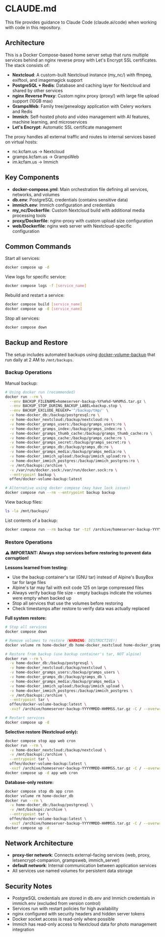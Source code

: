 # CLAUDE.md

This file provides guidance to Claude Code (claude.ai/code) when working with code in this repository.

## Architecture

This is a Docker Compose-based home server setup that runs multiple services behind an nginx reverse proxy with Let's Encrypt SSL certificates. The stack consists of:

- **Nextcloud**: A custom-built Nextcloud instance (my_nc/) with ffmpeg, exiftool, and imagemagick support
- **PostgreSQL + Redis**: Database and caching layer for Nextcloud and shared by other services
- **nginx Reverse Proxy**: Custom nginx proxy (proxy/) with large file upload support (10GB max)
- **GrampsWeb**: Family tree/genealogy application with Celery workers and Redis
- **Immich**: Self-hosted photo and video management with AI features, machine learning, and microservices
- **Let's Encrypt**: Automatic SSL certificate management

The proxy handles all external traffic and routes to internal services based on virtual hosts:
- nc.kcfam.us → Nextcloud
- gramps.kcfam.us → GrampsWeb
- im.kcfam.us → Immich

## Key Components

- **docker-compose.yml**: Main orchestration file defining all services, networks, and volumes
- **db.env**: PostgreSQL credentials (contains sensitive data)
- **immich.env**: Immich configuration and credentials
- **my_nc/Dockerfile**: Custom Nextcloud build with additional media processing tools
- **proxy/Dockerfile**: nginx-proxy with custom upload size configuration
- **web/Dockerfile**: nginx web server with Nextcloud-specific configuration

## Common Commands

Start all services:
```bash
docker compose up -d
```

View logs for specific service:
```bash
docker compose logs -f [service_name]
```

Rebuild and restart a service:
```bash
docker compose build [service_name]
docker compose up -d [service_name]
```

Stop all services:
```bash
docker compose down
```

## Backup and Restore

The setup includes automated backups using [docker-volume-backup](https://offen.github.io/docker-volume-backup/) that run daily at 2 AM to `/mnt/backups`.

### Backup Operations

Manual backup:
```bash
# Using docker run (recommended)
docker run --rm \
  --env BACKUP_FILENAME=homeserver-backup-%Y%m%d-%H%M%S.tar.gz \
  --env BACKUP_STOP_DURING_BACKUP_LABEL=backup.stop \
  --env BACKUP_EXCLUDE_REGEXP='^/backup/tmp/' \
  -v home-docker_db:/backup/postgresql:ro \
  -v home-docker_nextcloud:/backup/nextcloud:ro \
  -v home-docker_gramps_users:/backup/gramps_users:ro \
  -v home-docker_gramps_index:/backup/gramps_index:ro \
  -v home-docker_gramps_thumb_cache:/backup/gramps_thumb_cache:ro \
  -v home-docker_gramps_cache:/backup/gramps_cache:ro \
  -v home-docker_gramps_secret:/backup/gramps_secret:ro \
  -v home-docker_gramps_db:/backup/gramps_db:ro \
  -v home-docker_gramps_media:/backup/gramps_media:ro \
  -v home-docker_immich_upload:/backup/immich_upload:ro \
  -v home-docker_immich_postgres:/backup/immich_postgres:ro \
  -v /mnt/backups:/archive \
  -v /var/run/docker.sock:/var/run/docker.sock:ro \
  --entrypoint backup \
  offen/docker-volume-backup:latest

# Alternative using docker compose (may have lock issues)
docker compose run --rm --entrypoint backup backup
```

View backup files:
```bash
ls -la /mnt/backups/
```

List contents of a backup:
```bash
docker compose run --rm backup tar -tzf /archive/homeserver-backup-YYYYMMDD-HHMMSS.tar.gz
```

### Restore Operations

**⚠️ IMPORTANT: Always stop services before restoring to prevent data corruption!**

**Lessons learned from testing:**
- Use the backup container's tar (GNU tar) instead of Alpine's BusyBox tar for large files
- Alpine's tar may fail with exit code 125 on large compressed files
- Always verify backup file size - empty backups indicate the volumes were empty when backed up
- Stop all services that use the volumes before restoring
- Check timestamps after restore to verify data was actually replaced

**Full system restore:**
```bash
# Stop all services
docker compose down

# Remove volumes to restore (WARNING: DESTRUCTIVE!)
docker volume rm home-docker_db home-docker_nextcloud home-docker_gramps_users home-docker_gramps_db home-docker_gramps_media home-docker_immich_upload home-docker_immich_postgres

# Restore from backup (use backup container's tar, NOT alpine)
docker run --rm \
  -v home-docker_db:/backup/postgresql \
  -v home-docker_nextcloud:/backup/nextcloud \
  -v home-docker_gramps_users:/backup/gramps_users \
  -v home-docker_gramps_db:/backup/gramps_db \
  -v home-docker_gramps_media:/backup/gramps_media \
  -v home-docker_immich_upload:/backup/immich_upload \
  -v home-docker_immich_postgres:/backup/immich_postgres \
  -v /mnt/backups:/archive \
  --entrypoint tar \
  offen/docker-volume-backup:latest \
  -xvzf /archive/homeserver-backup-YYYYMMDD-HHMMSS.tar.gz -C / --overwrite

# Restart services
docker compose up -d
```

**Selective restore (Nextcloud only):**
```bash
docker compose stop app web cron
docker run --rm \
  -v home-docker_nextcloud:/backup/nextcloud \
  -v /mnt/backups:/archive \
  --entrypoint tar \
  offen/docker-volume-backup:latest \
  -xvzf /archive/homeserver-backup-YYYYMMDD-HHMMSS.tar.gz -C / --overwrite backup/nextcloud
docker compose up -d app web cron
```

**Database-only restore:**
```bash
docker compose stop db app cron
docker volume rm home-docker_db
docker run --rm \
  -v home-docker_db:/backup/postgresql \
  -v /mnt/backups:/archive \
  --entrypoint tar \
  offen/docker-volume-backup:latest \
  -xvzf /archive/homeserver-backup-YYYYMMDD-HHMMSS.tar.gz -C / --overwrite backup/postgresql
docker compose up -d
```

## Network Architecture

- **proxy-tier network**: Connects external-facing services (web, proxy, letsencrypt-companion, grampsweb, immich_server)
- **default network**: Internal communication between application services
- All services use named volumes for persistent data storage

## Security Notes

- PostgreSQL credentials are stored in db.env and Immich credentials in immich.env (excluded from version control)
- Services run with restart policies for high availability
- nginx configured with security headers and hidden server tokens
- Docker socket access is read-only where possible
- Immich has read-only access to Nextcloud data for photo management integration